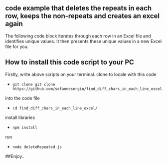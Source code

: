 ## code example that deletes the repeats in each row, keeps the non-repeats and creates an excel again
The following code block iterates through each row in an Excel file and identifies unique values. It then presents these unique values in a new Excel file for you.


## How to install this code script to your PC

Firstly, write above scripts on your terminal.
clone to locale with this code
- ```shell 
  git clone git clone https://github.com/sefaenesergin/find_diff_chars_in_each_line_excel.git
  ``` 
into the code file
- ```shell
  cd find_diff_chars_in_each_line_excel/
  ```
 install libraries
- ```shell
  npm install  
  ```
run
- ```shell
  node deleteRepeated.js 
  ```
  

##Enjoy..
